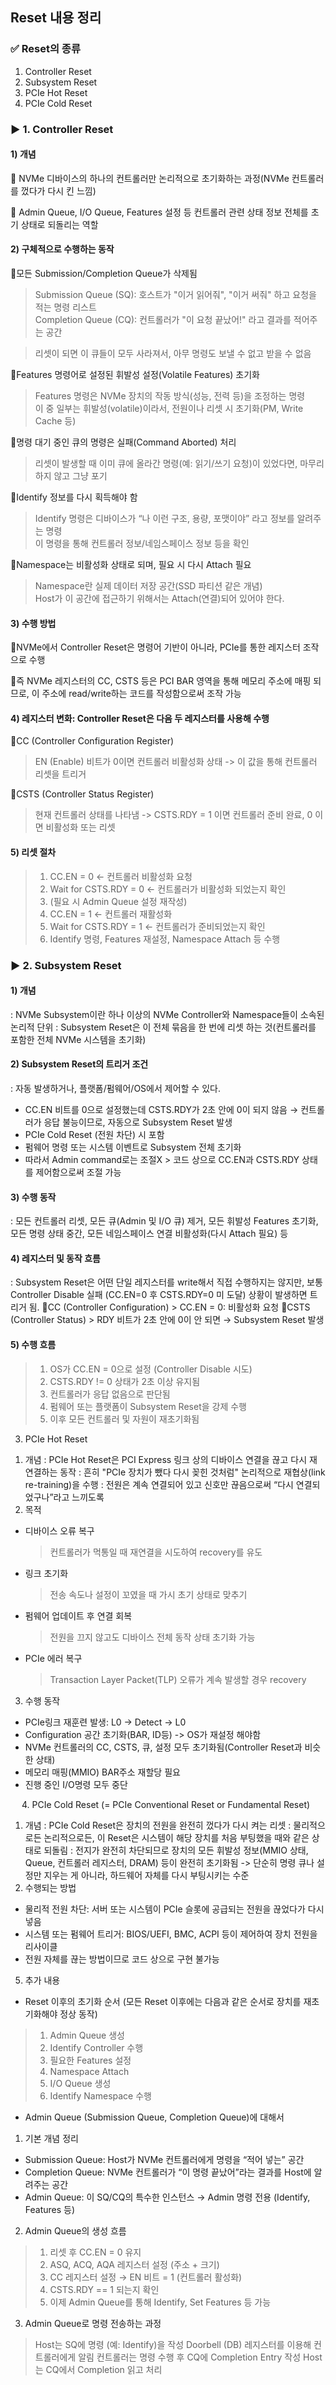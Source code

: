 ## Reset 내용 정리
### ✅ Reset의 종류
1. Controller Reset
2. Subsystem Reset
3. PCIe Hot Reset
4. PCIe Cold Reset

### ▶️ 1. Controller Reset
#### 1) 개념
🔸 NVMe 디바이스의 하나의 컨트롤러만 논리적으로 초기화하는 과정(NVMe 컨트롤러를 껐다가 다시 킨 느낌)

🔸 Admin Queue, I/O Queue, Features 설정 등 컨트롤러 관련 상태 정보 전체를 초기 상태로 되돌리는 역할

#### 2) 구체적으로 수행하는 동작
🔸모든 Submission/Completion Queue가 삭제됨
> Submission Queue (SQ): 호스트가 "이거 읽어줘", "이거 써줘" 하고 요청을 적는 명령 리스트</br>
> Completion Queue (CQ): 컨트롤러가 "이 요청 끝났어!" 라고 결과를 적어주는 공간</br>

> 리셋이 되면 이 큐들이 모두 사라져서, 아무 명령도 보낼 수 없고 받을 수 없음</br>

🔸Features 명령어로 설정된 휘발성 설정(Volatile Features) 초기화
> Features 명령은 NVMe 장치의 작동 방식(성능, 전력 등)을 조정하는 명령</br>
> 이 중 일부는 휘발성(volatile)이라서, 전원이나 리셋 시 초기화(PM, Write Cache 등)</br>

🔸명령 대기 중인 큐의 명령은 실패(Command Aborted) 처리
> 리셋이 발생할 때 이미 큐에 올라간 명령(예: 읽기/쓰기 요청)이 있었다면, 마무리하지 않고 그냥 포기</br>

🔸Identify 정보를 다시 획득해야 함
> Identify 명령은 디바이스가 “나 이런 구조, 용량, 포맷이야” 라고 정보를 알려주는 명령</br>
> 이 명령을 통해 컨트롤러 정보/네임스페이스 정보 등을 확인

🔸Namespace는 비활성화 상태로 되며, 필요 시 다시 Attach 필요
> Namespace란 실제 데이터 저장 공간(SSD 파티션 같은 개념)</br>
> Host가 이 공간에 접근하기 위해서는 Attach(연결)되어 있어야 한다.

#### 3) 수행 방법
🔸NVMe에서 Controller Reset은 명령어 기반이 아니라, PCIe를 통한 레지스터 조작으로 수행

🔸즉 NVMe 레지스터의 CC, CSTS 등은 PCI BAR 영역을 통해 메모리 주소에 매핑 되므로, 이 주소에 read/write하는 코드를 작성함으로써 조작 가능

#### 4) 레지스터 변화: Controller Reset은 다음 두 레지스터를 사용해 수행
🔹CC (Controller Configuration Register)
> EN (Enable) 비트가 0이면 컨트롤러 비활성화 상태 -> 이 값을 통해 컨트롤러 리셋을 트리거

🔹CSTS (Controller Status Register)
> 현재 컨트롤러 상태를 나타냄 -> CSTS.RDY = 1 이면 컨트롤러 준비 완료, 0 이면 비활성화 또는 리셋

#### 5) 리셋 절차
> 1. CC.EN = 0                       ← 컨트롤러 비활성화 요청
> 2. Wait for CSTS.RDY = 0          ← 컨트롤러가 비활성화 되었는지 확인
> 3. (필요 시 Admin Queue 설정 재작성)
> 4. CC.EN = 1                       ← 컨트롤러 재활성화
> 5. Wait for CSTS.RDY = 1          ← 컨트롤러가 준비되었는지 확인
> 6. Identify 명령, Features 재설정, Namespace Attach 등 수행

### ▶️ 2. Subsystem Reset
#### 1) 개념
: NVMe Subsystem이란 하나 이상의 NVMe Controller와 Namespace들이 소속된 논리적 단위
: Subsystem Reset은 이 전체 묶음을 한 번에 리셋 하는 것(컨트롤러를 포함한 전체 NVMe 시스템을 초기화)

#### 2) Subsystem Reset의 트리거 조건
: 자동 발생하거나, 플랫폼/펌웨어/OS에서 제어할 수 있다.
- CC.EN 비트를 0으로 설정했는데 CSTS.RDY가 2초 안에 0이 되지 않음
→ 컨트롤러가 응답 불능이므로, 자동으로 Subsystem Reset 발생
- PCIe Cold Reset (전원 차단) 시 포함
- 펌웨어 명령 또는 시스템 이벤트로 Subsystem 전체 초기화
- 따라서 Admin command로는 조절X > 코드 상으로 CC.EN과 CSTS.RDY 상태를 제어함으로써 조절 가능

#### 3) 수행 동작
: 모든 컨트롤러 리셋, 모든 큐(Admin 및 I/O 큐) 제거, 모든 휘발성 Features 초기화, 모든 명령 상태 중간, 모든 네임스페이스 연결 비활성화(다시 Attach 필요) 등

#### 4) 레지스터 및 동작 흐름
: Subsystem Reset은 어떤 단일 레지스터를 write해서 직접 수행하지는 않지만, 보통 Controller Disable 실패 (CC.EN=0 후 CSTS.RDY=0 미 도달) 상황이 발생하면 트리거 됨.
🔹CC (Controller Configuration) > CC.EN = 0: 비활성화 요청
🔹CSTS (Controller Status) > RDY 비트가 2초 안에 0이 안 되면 → Subsystem Reset 발생

#### 5) 수행 흐름
> 1. OS가 CC.EN = 0으로 설정 (Controller Disable 시도)
> 2. CSTS.RDY != 0 상태가 2초 이상 유지됨
> 3. 컨트롤러가 응답 없음으로 판단됨
> 4. 펌웨어 또는 플랫폼이 Subsystem Reset을 강제 수행
> 5. 이후 모든 컨트롤러 및 자원이 재초기화됨
 
3. PCIe Hot Reset
1) 개념
: PCIe Hot Reset은 PCI Express 링크 상의 디바이스 연결을 끊고 다시 재 연결하는 동작
: 흔히 "PCIe 장치가 뺐다 다시 꽂힌 것처럼" 논리적으로 재협상(link re-training)을 수행
: 전원은 계속 연결되어 있고 신호만 끊음으로써 “다시 연결되었구나”라고 느끼도록
2) 목적
- 디바이스 오류 복구
	> 컨트롤러가 먹통일 때 재연결을 시도하여 recovery를 유도
- 링크 초기화
	> 전송 속도나 설정이 꼬였을 때 가시 초기 상태로 맞추기
- 펌웨어 업데이트 후 연결 회복 
	> 전원을 끄지 않고도 디바이스 전체 동작 상태 초기화 가능 
- PCIe 에러 복구 
	> Transaction Layer Packet(TLP) 오류가 계속 발생할 경우 recovery
3) 수행 동작
- PCIe링크 재훈련 발생: L0 → Detect → L0 
- Configuration 공간 초기화(BAR, ID등) -> OS가 재설정 해야함
- NVMe 컨트롤러의 CC, CSTS, 큐, 설정 모두 초기화됨(Controller Reset과 비슷한 상태)
- 메모리 매핑(MMIO) BAR주소 재할당 필요
- 진행 중인 I/O명령 모두 중단

 
4. PCIe Cold Reset (= PCIe Conventional Reset or Fundamental Reset)
1) 개념
: PCIe Cold Reset은 장치의 전원을 완전히 껐다가 다시 켜는 리셋
: 물리적으로든 논리적으로든, 이 Reset은 시스템이 해당 장치를 처음 부팅했을 때와 같은 상태로 되돌림
: 전지가 완전히 차단되므로 장치의 모든 휘발성 정보(MMIO 상태, Queue, 컨트롤러 레지스터, DRAM) 등이 완전히 초기화됨 -> 단순히 명령 큐나 설정만 지우는 게 아니라, 하드웨어 자체를 다시 부팅시키는 수준
2) 수행되는 방법
- 물리적 전원 차단: 서버 또는 시스템이 PCIe 슬롯에 공급되는 전원을 끊었다가 다시 넣음
- 시스템 또는 펌웨어 트리거: BIOS/UEFI, BMC, ACPI 등이 제어하여 장치 전원을 리사이클
- 전원 자체를 끊는 방법이므로 코드 상으로 구현 불가능

5) 추가 내용
* Reset 이후의 초기화 순서 (모든 Reset 이후에는 다음과 같은 순서로 장치를 재초기화해야 정상 동작)
> 1. Admin Queue 생성
> 2. Identify Controller 수행
> 3. 필요한 Features 설정
> 4. Namespace Attach
> 5. I/O Queue 생성
> 6. Identify Namespace 수행
 
* Admin Queue (Submission Queue, Completion Queue)에 대해서
1) 기본 개념 정리
- Submission Queue: Host가 NVMe 컨트롤러에게 명령을 “적어 넣는” 공간
- Completion Queue: NVMe 컨트롤러가 “이 명령 끝났어”라는 결과를 Host에 알려주는 공간
- Admin Queue: 이 SQ/CQ의 특수한 인스턴스 → Admin 명령 전용 (Identify, Features 등)
2) Admin Queue의 생성 흐름
> 1. 리셋 후 CC.EN = 0 유지
> 2. ASQ, ACQ, AQA 레지스터 설정 (주소 + 크기)
> 3. CC 레지스터 설정 → EN 비트 = 1 (컨트롤러 활성화)
> 4. CSTS.RDY == 1 되는지 확인
> 5. 이제 Admin Queue를 통해 Identify, Set Features 등 가능
3) Admin Queue로 명령 전송하는 과정
> Host는 SQ에 명령 (예: Identify)을 작성
> Doorbell (DB) 레지스터를 이용해 컨트롤러에게 알림
> 컨트롤러는 명령 수행 후 CQ에 Completion Entry 작성
> Host는 CQ에서 Completion 읽고 처리

